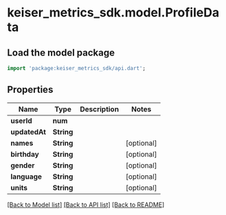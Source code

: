 # keiser_metrics_sdk.model.ProfileData

## Load the model package
```dart
import 'package:keiser_metrics_sdk/api.dart';
```

## Properties
Name | Type | Description | Notes
------------ | ------------- | ------------- | -------------
**userId** | **num** |  | 
**updatedAt** | **String** |  | 
**names** | **String** |  | [optional] 
**birthday** | **String** |  | [optional] 
**gender** | **String** |  | [optional] 
**language** | **String** |  | [optional] 
**units** | **String** |  | [optional] 

[[Back to Model list]](../README.md#documentation-for-models) [[Back to API list]](../README.md#documentation-for-api-endpoints) [[Back to README]](../README.md)


